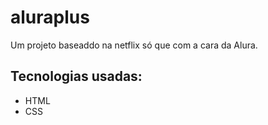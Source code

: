 # aluraplus

Um projeto baseaddo na netflix só que com a cara da Alura.

## Tecnologias usadas:

- HTML
- CSS
